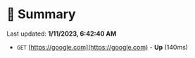 # 📖 Summary
Last updated: **1/11/2023, 6:42:40 AM**

- `GET` [https://google.com](https://google.com) - **Up** (140ms)
